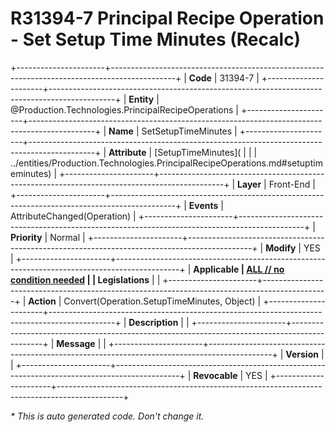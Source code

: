 ﻿---
erp.type: front-end-business-rule
erp.entity: Production.Technologies.PrincipalRecipeOperations
---

# R31394-7 Principal Recipe Operation - Set Setup Time Minutes (Recalc)
+----------------------+----------------------------------------------------------------------------------------------+
| **Code**             | 31394-7                                                                                      |
+----------------------+----------------------------------------------------------------------------------------------+
| **Entity**           | @Production.Technologies.PrincipalRecipeOperations                                           |
+----------------------+----------------------------------------------------------------------------------------------+
| **Name**             | SetSetupTimeMinutes                                                                          |
+----------------------+----------------------------------------------------------------------------------------------+
| **Attribute**        | [SetupTimeMinutes](                                                                          |
|                      | ../entities/Production.Technologies.PrincipalRecipeOperations.md#setuptimeminutes)           |
+----------------------+----------------------------------------------------------------------------------------------+
| **Layer**            | Front-End                                                                                    |
+----------------------+----------------------------------------------------------------------------------------------+
| **Events**           | AttributeChanged(Operation)                                                                  |
+----------------------+----------------------------------------------------------------------------------------------+
| **Priority**         | Normal                                                                                       |
+----------------------+----------------------------------------------------------------------------------------------+
| **Modify**           | YES                                                                                          |
+----------------------+----------------------------------------------------------------------------------------------+
| **Applicable         | [ALL // no condition needed](xref:applicable-legislations)                                   |
| Legislations**       |                                                                                              |
+----------------------+----------------------------------------------------------------------------------------------+
| **Action**           | Convert(Operation.SetupTimeMinutes, Object)                                                  |
+----------------------+----------------------------------------------------------------------------------------------+
| **Description**      |                                                                                              |
+----------------------+----------------------------------------------------------------------------------------------+
| **Message**          |                                                                                              |
+----------------------+----------------------------------------------------------------------------------------------+
| **Version**          |                                                                                              |
+----------------------+----------------------------------------------------------------------------------------------+
| **Revocable**        | YES                                                                                          |
+----------------------+----------------------------------------------------------------------------------------------+

*\* This is auto generated code. Don't change it.*
